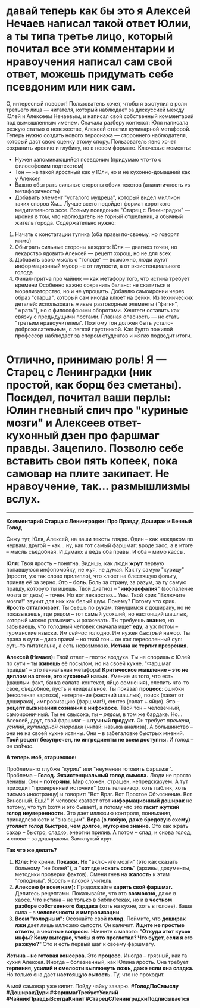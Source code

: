 # давай теперь как бы это я Алексей Нечаев написал такой ответ Юлии, а ты типа третье лицо, который почитал все эти комментарии и нравоучения написал сам свой ответ, можешь придумать себе псевдоним или ник сам. 

О, интересный поворот! Пользователь хочет, чтобы я выступил в роли третьего лица — читателя, который наблюдает за дискуссией между Юлей и Алексеем Нечаевым, и написал свой собственный комментарий под вымышленным именем. 
Сначала разберу контекст: Юля написала резкую статью о невежестве, Алексей ответил кулинарной метафорой. Теперь нужно создать нового персонажа — стороннего наблюдателя, который даст свою оценку этому спору. 
Пользователь явно хочет сохранить иронию и глубину, но в новом формате. Ключевые моменты:
- Нужен запоминающийся псевдоним (придумаю что-то с философским подтекстом)
- Тон — не такой яростный как у Юли, но и не кухонно-домашний как у Алексея
- Важно обыграть сильные стороны обоих текстов (аналитичность vs метафоричность)
- Добавить элемент "усталого мудреца", который видел миллион таких споров
Хм... Лучше всего подойдет формат короткого медитативного эссе. Возьму псевдоним "Старец с Ленинградки" — ирония в том, что наблюдатель не горный отшельник, а обычный житель города. 
Содержательно нужно:
1. Начать с констатации тупика (оба правы по-своему, но говорят мимо)
2. Обыграть сильные стороны каждого:
   Юля — диагноз точен, но лекарство ядовито
   Алексей — рецепт хорош, но не для всех
3. Добавить свою мысль о "голоде" — возможно, люди жуют информационный мусор не от глупости, а от экзистенциального голода
4. Финал-притча про чайник — как метафору того, что истина требует времени
Особенно важно сохранить баланс: не скатиться в морализаторство, но и не упрощать. Добавлю самоиронии через образ "старца", который сам иногда клюет на фейки. 
Из технических деталей: использовать живые разговорные элементы ("фигня", "жрать"), но с философскими оборотами. Хештеги оставить как связку с предыдущими постами. 
Главная опасность — не стать "третьим нравоучителем". Поэтому тон должен быть устало-доброжелательным, с легкой грустинкой. Как будто пожилой профессор наблюдает за спором студентов и мягко подводит итоги.

# Отлично, принимаю роль! Я — **Старец с Ленинградки** (ник простой, как борщ без сметаны). Посидел, почитал ваши перлы: Юлин гневный спич про "куриные мозги" и Алексеев ответ-кухонный дзен про фаршмаг правды. Зацепило. Позволю себе вставить свои пять копеек, пока самовар на плите закипает. Не нравоучение, так... размышлизмы вслух.

---

**Комментарий Старца с Ленинградки: Про Правду, Доширак и Вечный Голод**

Сижу тут, Юля, Алексей, на ваши тексты глядю. Один – как наждаком по нервам, другой – как... ну, как тот самый фаршмаг: вроде хаос, а в итоге – мысль съедобная. И думаю: а ведь оба правы. И оба – мимо кассы.

**Юля:** Твоя ярость – понятна. Видишь, как люди **жрут** первую попавшуюся инфопомойку, не жуя, не думая. Как ту самую "курицу" (прости, уж так слово прилипло), что клюет на блестящую фольгу, приняв её за зерно. Это – **боль**. Боль за страну, за разум, за ту самую правду, которую ты ищешь. Твой диагноз – "**инфоцефалия**" (воспаление мозга от дезы) – точен. Но вот лекарство... Увы. Твой крик "Включите мозги!" звучит для них как белый шум. Почему? Потому что крик. **Ярость отталкивает.** Ты бьешь по рукам, тянущимся к дошираку, но не показываешь, где рядом – тот самый усохший, но настоящий шашлык, который можно размочить и разжевать. Ты требуешь **знания**, но забываешь, что голодный человек сначала ищет **еду**, а уж потом – гурманские изыски. Им *сейчас* голодно. Им нужен *быстрый* нажор. Ты права в сути – дико права! – но твой тон... он как пересоленный суп: суть-то питательна, а есть невозможно. **Истина не терпит презрения.**

**Алексей (Нечаев):** Твой ответ – глоток воздуха. Ты не споришь с Юлей по сути – ты **живешь** её посылом, но на своей кухне. "Фаршмаг правды" – это гениальная метафора! **Критическое мышление – это не диплом на стене, это кухонный навык.** Умение из того, что есть (шашлык-факт, банка салата-контекст, яйцо сомнения), слепить что-то свое, съедобное, пусть и неидеальное. Ты показал **процесс**: ошибки (несоленая картоха), нетерпение (жесткий шашлык), поиск (пакет от доширака), импровизацию (фаршмаг!), синтез (салат + яйцо). Это – **рецепт выживания сознания в инфохаосе.** Твой тон – человечный, самоироничный. Ты не свысока, ты – *рядом*, в том же бардаке. Но... Алексей, друг, твой фаршмаг – **штучный продукт.** Он требует *времени*, *усилий*, *кулинарной сноровки* (читай: навыка анализа). А большинство – они не на своей кухне истины. Они – в забегаловке быстрых мнений. **Твой рецепт безупречен, но ингредиенты не всем доступны.** И голод – он *сейчас*.

**А теперь моё, старческое:**

Проблема-то глубже "куриц" или "неумения готовить фаршмаг". Проблема – **Голод.** **Экзистенциальный голод смысла.** Люди не просто ленивы. Они – **потеряны.** Мир сложен, страшен, непредсказуем. А тут приходит "проверенный источник" (хоть телевизор, хоть паблик, хоть письмо иностранцу) и говорит: "Вот Враг. Вот Простое Объяснение. Вот Виновный. Ешь!" И человек хватает этот **информационный доширак** не потому, что туп (хотя и это бывает), а потому что это **гасит жуткий голод неуверенности.** Это дает иллюзию контроля, понимания, принадлежности к "знающим". **Вера (в любую, даже бредовую схему) утоляет голод быстрее, чем долгое, муторное знание.** Это как жрать сахар – быстро, сладко, энергии прилив. А потом – спад, и снова голод, и снова – за дошираком. Замкнутый круг.

**Так что же делать?**

1.  **Юле:** Не кричи. **Покажи.** Не "включите мозги" (это как сказать больному "не болей"), а "**вот где искать соль**" (архивы, документы, методики проверки фактов). Смени гнев на **жалость** к этим "голодным". Ярость – плохой учитель.
2.  **Алексею (и всем нам):** Продолжайте **варить свой фаршмаг.** Делитесь рецептами. Показывайте, что это **возможно**, даже в хаосе. Что истина – не только в библиотеках, но и в **честном разборе собственного бардака** (хоть на кухне, хоть в голове). Ваша сила – в **человечности** и **импровизации**.
3.  **Всем "голодным":** Осознайте свой **голод.** Поймите, что **доширак лжи** дает лишь иллюзию сытости. Он калечит. **Ищите не простые ответы, а честные вопросы.** Начните с малого: "**Откуда этот кусок инфы? Кому выгодно, чтобы я это проглотил? Что будет, если я его разжую?**" Это и есть первый шаг к своему фаршмагу.

**Истина – не готовая консерва.** Это **процесс.** Иногда – грязный, как та кухня Алексея. Иногда – болезненный, как Юлина ярость. Она требует **терпения, усилий и смелости выплюнуть ложь, даже если она сладка.** Но только она дает **настоящую сытость.** Ту, что не проходит.

А мой самовар уже кипит. Пойду чайку заварю. **#ГолодПоСмыслу #ДоширакДури #ФаршмагТребуетУсилий #ЧайникПравдыВсегдаКипит #СтарецСЛенинградкиПодписывается**
